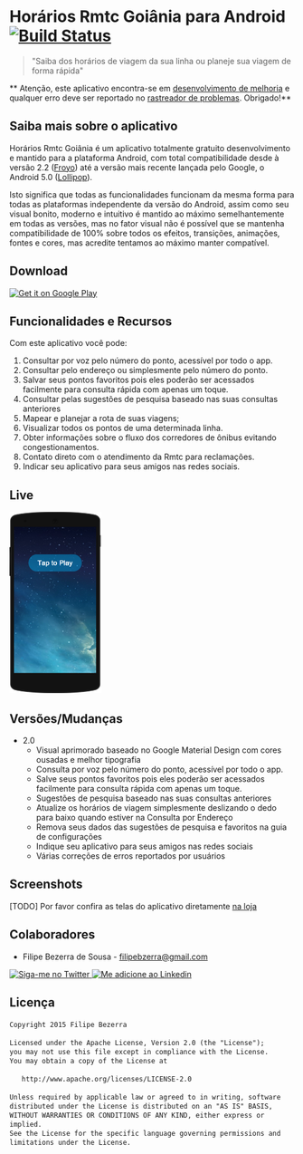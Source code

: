Horários Rmtc Goiânia para Android [![Build Status](https://travis-ci.org/filipebezerra/HorariosRmtcGoiania.svg?branch=new-2.0)](https://travis-ci.org/filipebezerra/HorariosRmtcGoiania)
===================

> "Saiba dos horários de viagem da sua linha ou planeje sua viagem de forma rápida"

** Atenção, este aplicativo encontra-se em [desenvolvimento de melhoria][3] e qualquer erro deve ser reportado no [rastreador de problemas][2]. Obrigado!**

Saiba mais sobre o aplicativo
-----------------------------

Horários Rmtc Goiânia é um aplicativo totalmente gratuito desenvolvimento e mantido para a plataforma Android, 
com total compatibilidade desde à versão 2.2 ([Froyo]) até a versão mais recente lançada pelo Google, o Android 5.0 
([Lollipop]). 

Isto significa que todas as funcionalidades funcionam da mesma forma para todas as plataformas
independente da versão do Android, assim como seu visual bonito, moderno e intuitivo é mantido ao máximo
semelhantemente em todas as versões, mas no fator visual não é possível que se mantenha compatibilidade de 100%
sobre todos os efeitos, transições, animações, fontes e cores, mas acredite tentamos ao máximo manter compatível.

Download
--------

<a href="https://play.google.com/store/apps/details?id=mx.x10.filipebezerra.horariosrmtcgoiania">
  <img alt="Get it on Google Play"
       src="https://developer.android.com/images/brand/pt-br_generic_rgb_wo_60.png" />
</a>

Funcionalidades e Recursos
--------------------------

Com este aplicativo você pode:

1. Consultar por voz pelo número do ponto, acessível por todo o app.
2. Consultar pelo endereço ou simplesmente pelo número do ponto.
3. Salvar seus pontos favoritos pois eles poderão ser acessados facilmente para consulta rápida com apenas um toque.
5. Consultar pelas sugestões de pesquisa baseado nas suas consultas anteriores
6. Mapear e planejar a rota de suas viagens;
7. Visualizar todos os pontos de uma determinada linha.
8. Obter informações sobre o fluxo dos corredores de ônibus evitando congestionamentos.
9. Contato direto com o atendimento da Rmtc para reclamações.
10. Indicar seu aplicativo para seus amigos nas redes sociais.

Live
------

<a href="https://appetize.io/app/ggxbqafba7p8w6gu5m1dxtcthw?device=nexus5&scale=75&orientation=portrait&osVersion=5.1&autoplay=true" target="_blank"><img src="./art/live/Appetize-Nexus5.PNG" heigth="320" width="163"></a>

Versões/Mudanças
----------------

* 2.0
  * Visual aprimorado baseado no Google Material Design com cores ousadas e melhor tipografia
  * Consulta por voz pelo número do ponto, acessível por todo o app.
  * Salve seus pontos favoritos pois eles poderão ser acessados facilmente para consulta rápida com apenas um toque.
  * Sugestões de pesquisa baseado nas suas consultas anteriores
  * Atualize os horários de viagem simplesmente deslizando o dedo para baixo quando estiver na Consulta por Endereço
  * Remova seus dados das sugestões de pesquisa e favoritos na guia de configurações
  * Indique seu aplicativo para seus amigos nas redes sociais
  * Várias correções de erros reportados por usuários

Screenshots
------------
[TODO] Por favor confira as telas do aplicativo diretamente [na loja][1]

Colaboradores
-------------

* Filipe Bezerra de Sousa - <filipebzerra@gmail.com>

<a href="https://twitter.com/filipebsousa">
  <img alt="Siga-me no Twitter" src="http://imageshack.us/a/img812/3923/smallth.png" />
</a>
<a href="https://br.linkedin.com/in/filipebezerra">
  <img alt="Me adicione ao Linkedin" src="http://imageshack.us/a/img41/7877/smallld.png" />
</a>

Licença
-------

    Copyright 2015 Filipe Bezerra

    Licensed under the Apache License, Version 2.0 (the "License");
    you may not use this file except in compliance with the License.
    You may obtain a copy of the License at

       http://www.apache.org/licenses/LICENSE-2.0

    Unless required by applicable law or agreed to in writing, software
    distributed under the License is distributed on an "AS IS" BASIS,
    WITHOUT WARRANTIES OR CONDITIONS OF ANY KIND, either express or implied.
    See the License for the specific language governing permissions and
    limitations under the License.

[froyo]:http://www.android.com/history/
[Lollipop]:http://www.android.com/versions/lollipop-5-0/
[1]: https://play.google.com/store/apps/details?id=mx.x10.filipebezerra.horariosrmtcgoiania
[2]: https://github.com/filipebezerra/HorariosRmtcGoiania/issues
[3]: https://github.com/filipebezerra/HorariosRmtcGoiania/tree/develop
